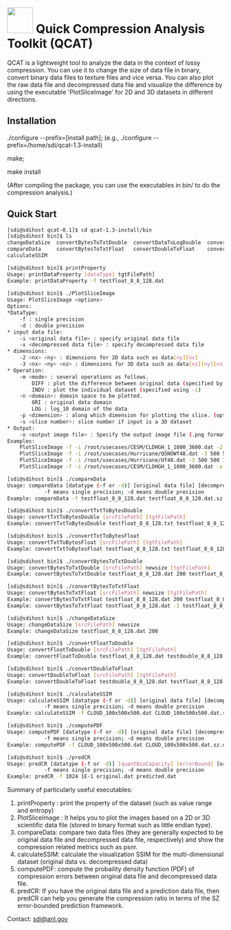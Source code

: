 # <img src="https://www.mcs.anl.gov/~shdi/download/qcat-logo.png" width="60"> Quick Compression Analysis Toolkit (QCAT)

QCAT is a lightweight tool to analyze the data in the context of lossy compression. You can use it to change the size of data file in binary, convert binary data files to texture files and vice versa. You can also plot the raw data file and decompressed data file and visualize the difference by using the executable 'PlotSliceImage' for 2D and 3D datasets in different directions. 

## Installation
./configure --prefix=[install path]; (e.g., ./configure --prefix=/home/sdi/qcat-1.3-install)

make;

make install 

(After compiling the package, you can use the executables in bin/ to do the compression analysis.)

## Quick Start

```bash
[sdi@sdihost qcat-0.1]$ cd qcat-1.3-install/bin
[sdi@sdihost bin]$ ls
changeDataSize  convertBytesToTxtDouble  convertDataToLogDouble  convertFloatToDouble     convertTxtToBytesFloat  generateRandomData   PlotSliceImage	predCR
compareData     convertBytesToTxtFloat   convertDoubleToFloat    convertTxtToBytesDouble  generateIndexData       generateRandomData2  splitComplexData printProperty
calculateSSIM

[sdi@sdihost bin]$ printProperty 
Usage: printDataProperty [dataType] tgtFilePath]
Example: printDataProperty -f testfloat_8_8_128.dat
 
[sdi@sdihost bin]$ ./PlotSliceImage 
Usage: PlotSliceImage <options>
Options:
*DataType:
	-f : single precision
	-d : double precision
* input data file:
	-i <original data file> : specify original data file
	-x <decompressed data file> : specify decompressed data file
* dimensions: 
	-2 <nx> <ny> : dimensions for 2D data such as data[ny][nx]
	-3 <nx> <ny> <nz> : dimensions for 3D data such as data[nz][ny][nx] 
* Operation: 
	-m <mode> : several operations as follows.
		DIFF : plot the difference between original data (specified by -i) and decompressed data (specified by -x)
		INDV : plot the individual dataset (specified using -i)
	-n <domain>: domain space to be plotted.
		ORI : original data domain
		LOG : log_10 domain of the data
	-p <dimension> : along which dimension for plotting the slice. (options: 1, 2 or 3; default setting: 3
	-s <slice number>: slice number if input is a 3D dataset
* Output: 
	-o <output image file> : Specify the output image file (.png format)
Examples:
	PlotSliceImage -f -i /root/usecases/CESM/CLDHGH_1_1800_3600.dat -2 3600 1800 -m INDV -n ORI -o /root/usecases/CESM/CLDHGH_1_1800_3600.png
	PlotSliceImage -f -i /root/usecases/Hurricane/QSNOWf48.dat -3 500 500 100 -m INDV -n ORI -p 3 -s 50 -o /root/usecases/Hurricane/QSNOWf48.png
	PlotSliceImage -f -i /root/usecases/Hurricane/Uf48.dat -3 500 500 100 -m INDV -n ORI -s 50 -o /root/usecases/Hurricane/Uf48.png
	PlotSliceImage -f -i /root/usecases/CESM/CLDHGH_1_1800_3600.dat -x /root/usecases/CESM/CLDHGH_1_1800_3600.dat.sz.out -2 3600 1800 -m DIFF -n ORI -o /root/usecases/CESM/CLDHGH_1_1800_3600-diff.png

[sdi@sdihost bin]$ ./compareData
Usage: compareData [datatype (-f or -d)] [original data file] [decompressed data file]
			-f means single precision; -d means double precision
Example: compareData -f testfloat_8_8_128.dat testfloat_8_8_128.dat.sz.out

[sdi@sdihost bin]$ ./convertTxtToBytesDouble 
Usage: convertTxtToBytesDouble [srcFilePath] [tgtFilePath]
Example: convertTxtToBytesDouble testfloat_8_8_128.txt testfloat_8_8_128.dat

[sdi@sdihost bin]$ ./convertTxtToBytesFloat
Usage: convertTxtToBytesFloat [srcFilePath] [tgtFilePath]
Example: convertTxtToBytesFloat testfloat_8_8_128.txt testfloat_8_8_128.dat

[sdi@sdihost bin]$ ./convertBytesToTxtDouble 
Usage: convertBytesToTxtDouble [srcFilePath] newsize [tgtFilePath]
Example: convertBytesToTxtDouble testfloat_8_8_128.dat 200 testfloat_8_8_128.xls

[sdi@sdihost bin]$ ./convertBytesToTxtFloat 
Usage: convertBytesToTxtFloat [srcFilePath] newsize [tgtFilePath]
Example: convertBytesToTxtFloat testfloat_8_8_128.dat 200 testfloat_8_8_128.xls
Example: convertBytesToTxtFloat testfloat_8_8_128.dat -1 testfloat_8_8_128.xls

[sdi@sdihost bin]$ ./changeDataSize
Usage: changeDataSize [srcFilePath] newsize
Example: changeDataSize testfloat_8_8_128.dat 200

[sdi@sdihost bin]$ ./convertFloatToDouble 
Usage: convertFloatToDouble [srcFilePath] [tgtFilePath]
Example: convertFloatToDouble testfloat_8_8_128.dat testdouble_8_8_128.f64 

[sdi@sdihost bin]$ ./convertDoubleToFloat 
Usage: convertDoubleToFloat [srcFilePath] [tgtFilePath]
Example: convertDoubleToFloat testdouble_8_8_128.dat testfloat_8_8_128.dat

[sdi@sdihost bin]$ ./calculateSSIM 
Usage: calculateSSIM [datatype (-f or -d)] [original data file] [decompressed data file] [dimesions... (from fast to slow)]
			-f means single precision; -d means double precision
Example: calculateSSIM -f CLOUD_100x500x500.dat CLOUD_100x500x500.dat.sz.out 500 500 100

[sdi@sdihost bin]$ ./computePDF
Usage: computePDF [datatype (-f or -d)] [original data file] [decompressed data file]
			-f means single precision; -d means double precision
Example: computePDF -f CLOUD_100x500x500.dat CLOUD_100x500x500.dat.sz.out

[sdi@sdihost bin]$ ./predCR
Usage: predCR [datatype (-f or -d)] [quantBinCapacity] [errorBound] [original data file] [predcted data file]
			-f means single precision; -d means double precision
Example: predCR -f 1024 1E-1 original.dat predicted.dat

```

Summary of particularly useful executables: 
1. printProperty : print the property of the dataset (such as value range and entropy)
2. PlotSliceImage : It helps you to plot the images based on a 2D or 3D scientific data file (stored in binary format such as little endian type).
3. compareData: compare two data files (they are generally expected to be original data file and decompressed data file, respectively) and show the compression related metrics such as psnr.
4. calculateSSIM: calculate the visualization SSIM for the multi-dimensional dataset (original data vs. decompressed data)
5. computePDF: compute the probaility density function (PDF) of compression errors between original data file and decompressed data file. 
6. predCR: If you have the original data file and a prediction data file, then predCR can help you generate the compression ratio in terms of the SZ error-bounded prediction framework. 



Contact: sdi@anl.gov
